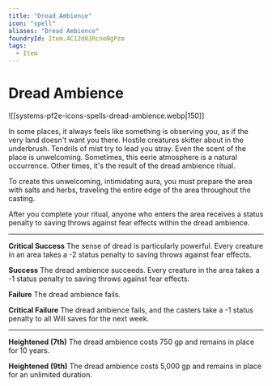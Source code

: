 ```yaml
---
title: "Dread Ambience"
icon: "spell"
aliases: "Dread Ambience"
foundryId: Item.4C12d8JRcneNgPzm
tags:
  - Item
---
```


# Dread Ambience
![[systems-pf2e-icons-spells-dread-ambience.webp|150]]

In some places, it always feels like something is observing you, as if the very land doesn't want you there. Hostile creatures skitter about in the underbrush. Tendrils of mist try to lead you stray. Even the scent of the place is unwelcoming. Sometimes, this eerie atmosphere is a natural occurrence. Other times, it's the result of the dread ambience ritual.

To create this unwelcoming, intimidating aura, you must prepare the area with salts and herbs, traveling the entire edge of the area throughout the casting.

After you complete your ritual, anyone who enters the area receives a status penalty to saving throws against fear effects within the dread ambience.

* * *

**Critical Success** The sense of dread is particularly powerful. Every creature in an area takes a -2 status penalty to saving throws against fear effects. 

**Success** The dread ambience succeeds. Every creature in the area takes a -1 status penalty to saving throws against fear effects. 

**Failure** The dread ambience fails.

**Critical Failure** The dread ambience fails, and the casters take a -1 status penalty to all Will saves for the next week. 

* * *

**Heightened (7th)** The dread ambience costs 750 gp and remains in place for 10 years.

**Heightened (9th)** The dread ambience costs 5,000 gp and remains in place for an unlimited duration.
